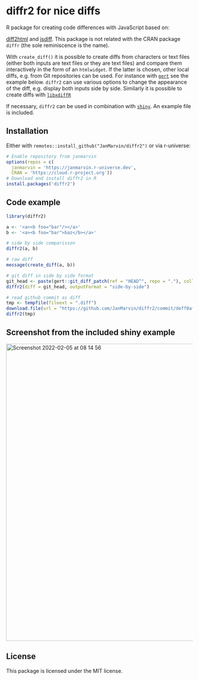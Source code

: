 # diffr2 for nice diffs

R package for creating code differences with JavaScript based on:

[diff2html](https://github.com/rtfpessoa/diff2html) and [jsdiff](https://github.com/kpdecker/jsdiff). This package is not related with the CRAN package `diffr` (the sole reminiscence is the name).

With `create_diff()` it is possible to create diffs from characters or text files (either both inputs are text files or they are text files) and compare them interactively in the form of an `htmlwidget`. If the latter is chosen, other local diffs, e.g. from Git repositories can be used. For instance with [`gert`](https://github.com/r-lib/gert) see the example below. `diffr2` can use various options to change the appearance of the diff, e.g. display both inputs side by side. Similarly it is possible to create diffs with [`libxdiffR`](https://github.com/JanMarvin/libxdiffR)

If necessary, `diffr2` can be used in combination with [`shiny`](https://shiny.rstudio.com/). An example file is included.

## Installation

Either with `remotes::install_github("JanMarvin/diffr2")` or via r-universe:

```R
# Enable repository from janmarvin
options(repos = c(
  janmarvin = 'https://janmarvin.r-universe.dev',
  CRAN = 'https://cloud.r-project.org'))
# Download and install diffr2 in R
install.packages('diffr2')
```


## Code example

``` r
library(diffr2)

a <- '<a><b foo="bar"/></a>'
b <- '<a><b foo="bar">baz</b></a>'

# side by side comparisson
diffr2(a, b)

# raw diff
message(create_diff(a, b))

# git diff in side by side format
git_head <- paste(gert::git_diff_patch(ref = "HEAD^", repo = "."), collapse = "\n")
diffr2(diff = git_head, outputFormat = "side-by-side")

# read github commit as diff
tmp <- tempfile(fileext = ".diff")
download.file(url = "https://github.com/JanMarvin/diffr2/commit/deff0afe7a2cbaabd42d93fd13a4f8dd0dfabb03.diff", tmp)
diffr2(tmp)
```

## Screenshot from the included shiny example

<img width="800" alt="Screenshot 2022-02-05 at 08 14 56" src="https://user-images.githubusercontent.com/1645626/152632601-a441a4b1-5abc-436b-a3d9-9f82c0e5a201.png">


## License

This package is licensed under the MIT license.
